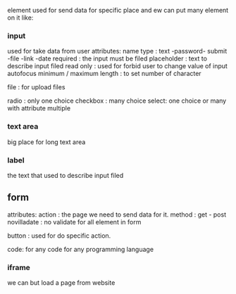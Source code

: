 element used for send data for specific place
and ew can put many element on it like:

### input
used for take data from user
attributes:
name
type : text -password- submit -file -link -date 
required : the input must be filed
placeholder : text to describe input filed 
read only : used for forbid user to change value of input 
autofocus 
minimum  / maximum length : to set number of character  
 

file : for upload files

radio : only one choice
checkbox : many choice
select: one choice or many with attribute  multiple


### text area
big place for long text area


### label 
the text that used to describe input filed 


## form
attributes:
action : the page we need to send data for it.
method : get - post 
novilladate : no validate for all element in form



button : used for do specific action.

code: for any code  for any programming language

### iframe
we can but load a page from website 